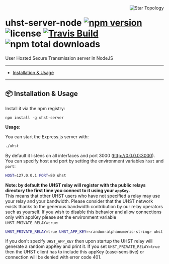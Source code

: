 <img src="https://upload.wikimedia.org/wikipedia/commons/d/d0/StarNetwork.svg" alt="Star Topology" align="right">

# uhst-server-node [![npm version](https://img.shields.io/npm/v/uhst-server.svg?style=flat-square)](https://www.npmjs.com/package/uhst-server) ![license](https://img.shields.io/github/license/mitmadness/UnityInvoker.svg?style=flat-square) [![Travis Build](https://img.shields.io/travis/uhst/uhst-server-node.svg?branch=master&style=flat-square)](https://travis-ci.org/uhst/uhst-server-node) ![npm total downloads](https://img.shields.io/npm/dt/uhst-server.svg?style=flat-square)

User Hosted Secure Transmission server in NodeJS

----------------

 - [Installation & Usage](#package-installation--usage)

----------------

## :package: Installation & Usage

Install it via the npm registry:

```
npm install -g uhst-server
```

**Usage:**

You can start the Express.js server with:

```bash
./uhst
```

By default it listens on all interfaces and port 3000 (http://0.0.0.0:3000). You can specify host and port by setting the environment variables `host` and `port`:

```bash
HOST=127.0.0.1 PORT=80 uhst
```

__Note: by default the UHST relay will register with the public relays directory the first time you connect to it using your `appKey`.__  
This means that other UHST users who have not specified a relay may use your relay and your bandwidth. Please consider that the UHST network exists thanks to the generous bandwidth contribution by our relay operators such as yourself. If you wish to disable this behavior
and allow connections only with appKey please set the environment variable `UHST_PRIVATE_RELAY=true`:

```bash
UHST_PRIVATE_RELAY=true UHST_APP_KEY=<random-alphanumeric-string> uhst
```

If you don't specify `UHST_APP_KEY` then upon startup the UHST relay will generate a random appKey and print it. If you set `UHST_PRIVATE_RELAY=true` then the UHST client has to include this appKey (case-sensitive) or  connection will be denied
with error code 401.